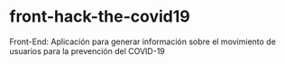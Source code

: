 # front-hack-the-covid19

Front-End: Aplicación para generar información sobre el movimiento de usuarios para la prevención del COVID-19